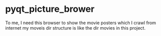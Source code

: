 # pyqt_picture_brower
To me, I need this browser to show the movie posters which I crawl from internet
my moveis dir structure is like the dir movies in this project.
